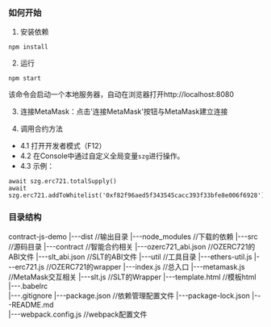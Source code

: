 ### 如何开始
1. 安装依赖
```shell script
npm install
```

2. 运行
```shell script
npm start
```
该命令会启动一个本地服务器，自动在浏览器打开http://localhost:8080

3. 连接MetaMask：点击'连接MetaMask'按钮与MetaMask建立连接

4. 调用合约方法
- 4.1 打开开发者模式（F12）
- 4.2 在Console中通过自定义全局变量`szg`进行操作。
- 4.3 示例：
```
await szg.erc721.totalSupply()
await szg.erc721.addToWhitelist('0xf82f96aed5f343545cacc393f33bfe8e006f6928')
```

### 目录结构
contract-js-demo
|---dist                            //输出目录
|---node_modules                    //下载的依赖
|---src                             //源码目录
    |---contract                    //智能合约相关
         |---ozerc721_abi.json      //OZERC721的ABI文件
         |---slt_abi.json           //SLT的ABI文件
    |---util                        //工具目录
         |---ethers-util.js
    |---erc721.js                   //OZERC721的wrapper
    |---index.js                    //总入口
    |---metamask.js                 //MetaMask交互相关
    |---slt.js                      //SLT的Wrapper
    |---template.html               //模板html
|---.babelrc                        
|---.gitignore
|---package.json                    //依赖管理配置文件
|---package-lock.json
|---README.md           
|---webpack.config.js               //webpack配置文件